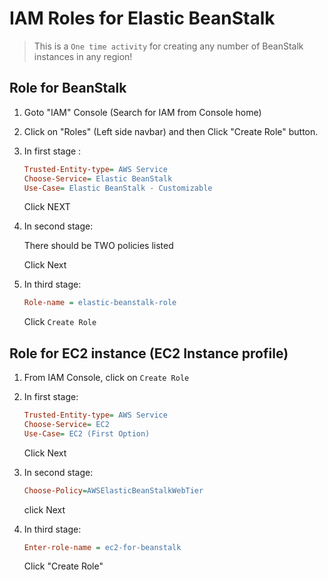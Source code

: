# IAM Roles for Elastic BeanStalk

> This is a `One time activity` for creating any number of BeanStalk instances in any region!

## Role for BeanStalk 

1.  Goto "IAM" Console (Search for IAM from Console home)
1.  Click on "Roles" (Left side navbar) and then Click "Create Role" button.
1.  In first stage :  
    
    ```ini
    Trusted-Entity-type= AWS Service
    Choose-Service= Elastic BeanStalk
    Use-Case= Elastic BeanStalk - Customizable
    ```

    Click NEXT		

1.  In second stage:
    
    There should be TWO policies listed

    Click Next

1.  In third stage:

    ```ini
    Role-name = elastic-beanstalk-role
    ```

    Click `Create Role`

## Role for EC2 instance (EC2 Instance profile)

1.  From IAM Console, click on `Create Role`

1.  In first stage:

    ```ini
    Trusted-Entity-type= AWS Service
    Choose-Service= EC2
    Use-Case= EC2 (First Option)
    ```

    Click Next 

1.  In second stage:
 
    ```ini
    Choose-Policy=AWSElasticBeanStalkWebTier
    ```

    click Next

1.  In third stage:

    ```ini
    Enter-role-name = ec2-for-beanstalk
    ```

    Click "Create Role"
